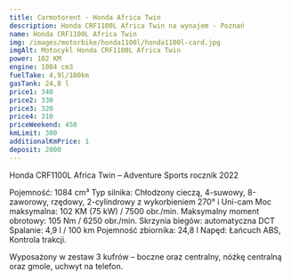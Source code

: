 ```yaml
---
title: Carmotorent - Honda Africa Twin
description: Honda CRF1100L Africa Twin na wynajem - Poznań
name: Honda CRF1100L Africa Twin
img: /images/motorbike/honda1100l/honda1100l-card.jpg
imgAlt: Motocykl Honda CRF1100L Africa Twin
power: 102 KM
engine: 1084 cm3
fuelTake: 4,9l/100km
gasTank: 24,8 l
price1: 340
price2: 330
price3: 320
price4: 310
priceWeekend: 450
kmLimit: 300
additionalKmPrice: 1
deposit: 2000
---
```


Honda CRF1100L Africa Twin – Adventure Sports rocznik 2022

Pojemność: 1084 cm³
Typ silnika: Chłodzony cieczą, 4-suwowy, 8-zaworowy, rzędowy, 2-cylindrowy z wykorbieniem 270° i Uni-cam
Moc maksymalna: 102 KM (75 kW) / 7500 obr./min.
Maksymalny moment obrotowy: 105 Nm / 6250 obr./min.
Skrzynia biegów: automatyczna DCT
Spalanie: 4,9 l / 100 km
Pojemność zbiornika: 24,8 l
Napęd: Łańcuch
ABS, Kontrola trakcji.

Wyposażony w zestaw 3 kufrów – boczne oraz centralny, nóżkę centralną oraz gmole, uchwyt na telefon.
